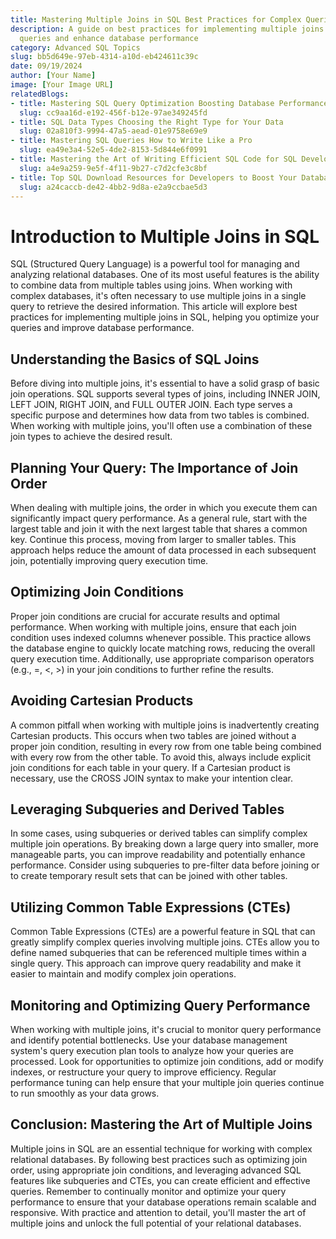 ```yaml
---
title: Mastering Multiple Joins in SQL Best Practices for Complex Queries
description: A guide on best practices for implementing multiple joins in SQL to optimize
  queries and enhance database performance
category: Advanced SQL Topics
slug: bb5d649e-97eb-4314-a10d-eb424611c39c
date: 09/19/2024
author: [Your Name]
image: [Your Image URL]
relatedBlogs:
- title: Mastering SQL Query Optimization Boosting Database Performance
  slug: cc9aa16d-e192-456f-b12e-97ae349245fd
- title: SQL Data Types Choosing the Right Type for Your Data
  slug: 02a810f3-9994-47a5-aead-01e9758e69e9
- title: Mastering SQL Queries How to Write Like a Pro
  slug: ea49e3a4-52e5-4de2-8153-5d844e6f0991
- title: Mastering the Art of Writing Efficient SQL Code for SQL Developers
  slug: a4e9a259-9e5f-4f11-9b27-c7d2cfe3c8bf
- title: Top SQL Download Resources for Developers to Boost Your Database Skills
  slug: a24caccb-de42-4bb2-9d8a-e2a9ccbae5d3
---
```


# Introduction to Multiple Joins in SQL

SQL (Structured Query Language) is a powerful tool for managing and analyzing relational databases. One of its most useful features is the ability to combine data from multiple tables using joins. When working with complex databases, it's often necessary to use multiple joins in a single query to retrieve the desired information. This article will explore best practices for implementing multiple joins in SQL, helping you optimize your queries and improve database performance.

## Understanding the Basics of SQL Joins

Before diving into multiple joins, it's essential to have a solid grasp of basic join operations. SQL supports several types of joins, including INNER JOIN, LEFT JOIN, RIGHT JOIN, and FULL OUTER JOIN. Each type serves a specific purpose and determines how data from two tables is combined. When working with multiple joins, you'll often use a combination of these join types to achieve the desired result.

## Planning Your Query: The Importance of Join Order

When dealing with multiple joins, the order in which you execute them can significantly impact query performance. As a general rule, start with the largest table and join it with the next largest table that shares a common key. Continue this process, moving from larger to smaller tables. This approach helps reduce the amount of data processed in each subsequent join, potentially improving query execution time.

## Optimizing Join Conditions

Proper join conditions are crucial for accurate results and optimal performance. When working with multiple joins, ensure that each join condition uses indexed columns whenever possible. This practice allows the database engine to quickly locate matching rows, reducing the overall query execution time. Additionally, use appropriate comparison operators (e.g., =, <, >) in your join conditions to further refine the results.

## Avoiding Cartesian Products

A common pitfall when working with multiple joins is inadvertently creating Cartesian products. This occurs when two tables are joined without a proper join condition, resulting in every row from one table being combined with every row from the other table. To avoid this, always include explicit join conditions for each table in your query. If a Cartesian product is necessary, use the CROSS JOIN syntax to make your intention clear.

## Leveraging Subqueries and Derived Tables

In some cases, using subqueries or derived tables can simplify complex multiple join operations. By breaking down a large query into smaller, more manageable parts, you can improve readability and potentially enhance performance. Consider using subqueries to pre-filter data before joining or to create temporary result sets that can be joined with other tables.

## Utilizing Common Table Expressions (CTEs)

Common Table Expressions (CTEs) are a powerful feature in SQL that can greatly simplify complex queries involving multiple joins. CTEs allow you to define named subqueries that can be referenced multiple times within a single query. This approach can improve query readability and make it easier to maintain and modify complex join operations.

## Monitoring and Optimizing Query Performance

When working with multiple joins, it's crucial to monitor query performance and identify potential bottlenecks. Use your database management system's query execution plan tools to analyze how your queries are processed. Look for opportunities to optimize join conditions, add or modify indexes, or restructure your query to improve efficiency. Regular performance tuning can help ensure that your multiple join queries continue to run smoothly as your data grows.

## Conclusion: Mastering the Art of Multiple Joins

Multiple joins in SQL are an essential technique for working with complex relational databases. By following best practices such as optimizing join order, using appropriate join conditions, and leveraging advanced SQL features like subqueries and CTEs, you can create efficient and effective queries. Remember to continually monitor and optimize your query performance to ensure that your database operations remain scalable and responsive. With practice and attention to detail, you'll master the art of multiple joins and unlock the full potential of your relational databases.